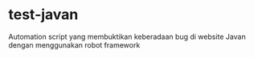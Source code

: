 # test-javan
Automation script yang membuktikan keberadaan bug di website Javan dengan menggunakan robot framework
